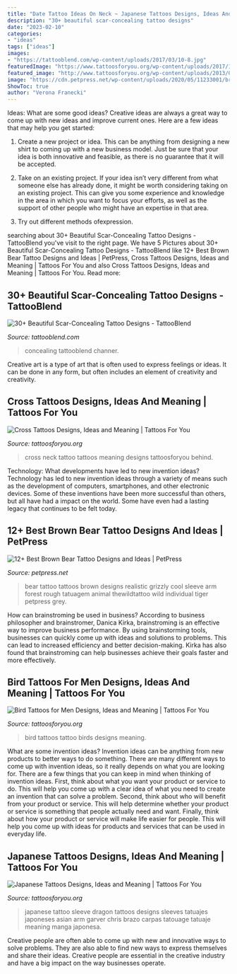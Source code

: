 ```yaml
---
title: "Date Tattoo Ideas On Neck ~ Japanese Tattoos Designs, Ideas And Meaning"
description: "30+ beautiful scar-concealing tattoo designs"
date: "2023-02-10"
categories:
- "ideas"
tags: ["ideas"]
images:
- "https://tattooblend.com/wp-content/uploads/2017/03/10-8.jpg"
featuredImage: "https://www.tattoosforyou.org/wp-content/uploads/2017/10/Birds-Tattoo-for-Men.jpg"
featured_image: "http://www.tattoosforyou.org/wp-content/uploads/2013/09/Cross-Tattoo-on-Neck.jpg"
image: "https://cdn.petpress.net/wp-content/uploads/2020/05/11233001/brown-bear-tattoo.jpg"
ShowToc: true
author: "Verona Franecki"
---
```



Ideas: What are some good ideas?
Creative ideas are always a great way to come up with new ideas and improve current ones. Here are a few ideas that may help you get started:
1. Create a new project or idea. This can be anything from designing a new shirt to coming up with a new business model. Just be sure that your idea is both innovative and feasible, as there is no guarantee that it will be accepted.

2. Take on an existing project. If your idea isn’t very different from what someone else has already done, it might be worth considering taking on an existing project. This can give you some experience and knowledge in the area in which you want to focus your efforts, as well as the support of other people who might have an expertise in that area.

3. Try out different methods ofexpression.

	

		
searching about 30+ Beautiful Scar-Concealing Tattoo Designs - TattooBlend you've visit to the right page. We have 5 Pictures about 30+ Beautiful Scar-Concealing Tattoo Designs - TattooBlend like 12+ Best Brown Bear Tattoo Designs and Ideas | PetPress, Cross Tattoos Designs, Ideas and Meaning | Tattoos For You and also Cross Tattoos Designs, Ideas and Meaning | Tattoos For You. Read more:
		
    
## 30+ Beautiful Scar-Concealing Tattoo Designs - TattooBlend

<img loading=lazy src="https://tattooblend.com/wp-content/uploads/2017/03/10-8.jpg" onerror="this.onerror=null;this.src='https://tse4.mm.bing.net/th?id=OIP.xpYZo_yj9vil1leXKouQGAHaHa&amp;pid=15.1';" alt="30+ Beautiful Scar-Concealing Tattoo Designs - TattooBlend">

_Source: tattooblend.com_

>concealing tattooblend channer. 

	

Creative art is a type of art that is often used to express feelings or ideas. It can be done in any form, but often includes an element of creativity and creativity.

    
## Cross Tattoos Designs, Ideas And Meaning | Tattoos For You

<img loading=lazy src="http://www.tattoosforyou.org/wp-content/uploads/2013/09/Cross-Tattoo-on-Neck.jpg" onerror="this.onerror=null;this.src='https://tse3.mm.bing.net/th?id=OIP.PolN_eYqx_4dqrkBEyr5DwHaJ4&amp;pid=15.1';" alt="Cross Tattoos Designs, Ideas and Meaning | Tattoos For You">

_Source: tattoosforyou.org_

>cross neck tattoo tattoos meaning designs tattoosforyou behind. 

	

Technology: What developments have led to new invention ideas?
Technology has led to new invention ideas through a variety of means such as the development of computers, smartphones, and other electronic devices. Some of these inventions have been more successful than others, but all have had a impact on the world. Some have even had a lasting legacy that continues to be felt today.

    
## 12+ Best Brown Bear Tattoo Designs And Ideas | PetPress

<img loading=lazy src="https://cdn.petpress.net/wp-content/uploads/2020/05/11233001/brown-bear-tattoo.jpg" onerror="this.onerror=null;this.src='https://tse1.mm.bing.net/th?id=OIP.ACPlLVs1rV9X8Xr4DlezOwHaHa&amp;pid=15.1';" alt="12+ Best Brown Bear Tattoo Designs and Ideas | PetPress">

_Source: petpress.net_

>bear tattoo tattoos brown designs realistic grizzly cool sleeve arm forest rough tatuagem animal thewildtattoo wild individual tiger petpress grey. 

	

How can brainstroming be used in business?
According to business philosopher and brainstromer, Danica Kirka, brainstroming is an effective way to improve business performance. By using brainstorming tools, businesses can quickly come up with ideas and solutions to problems. This can lead to increased efficiency and better decision-making. Kirka has also found that brainstroming can help businesses achieve their goals faster and more effectively.

    
## Bird Tattoos For Men Designs, Ideas And Meaning | Tattoos For You

<img loading=lazy src="https://www.tattoosforyou.org/wp-content/uploads/2017/10/Birds-Tattoo-for-Men.jpg" onerror="this.onerror=null;this.src='https://tse1.mm.bing.net/th?id=OIP.7ZGlIjqjoyNioxBQ7iKGBAHaJ3&amp;pid=15.1';" alt="Bird Tattoos for Men Designs, Ideas and Meaning | Tattoos For You">

_Source: tattoosforyou.org_

>bird tattoos tattoo birds designs meaning. 

	

What are some invention ideas?
Invention ideas can be anything from new products to better ways to do something. There are many different ways to come up with invention ideas, so it really depends on what you are looking for. There are a few things that you can keep in mind when thinking of invention ideas. 
First, think about what you want your product or service to do. This will help you come up with a clear idea of what you need to create an invention that can solve a problem. Second, think about who will benefit from your product or service. This will help determine whether your product or service is something that people actually need and want. Finally, think about how your product or service will make life easier for people. This will help you come up with ideas for products and services that can be used in everyday life.

    
## Japanese Tattoos Designs, Ideas And Meaning | Tattoos For You

<img loading=lazy src="http://www.tattoosforyou.org/wp-content/uploads/2013/09/Japanese-Sleeve-Tattoo.jpg" onerror="this.onerror=null;this.src='https://tse2.mm.bing.net/th?id=OIP.ds-wx0GMinjWO3F_q7H6sQHaPu&amp;pid=15.1';" alt="Japanese Tattoos Designs, Ideas and Meaning | Tattoos For You">

_Source: tattoosforyou.org_

>japanese tattoo sleeve dragon tattoos designs sleeves tatuajes japoneses asian arm garver chris brazo carpas tatouage tatuaje meaning manga japonesa. 

	

Creative people are often able to come up with new and innovative ways to solve problems. They are also able to find new ways to express themselves and share their ideas. Creative people are essential in the creative industry and have a big impact on the way businesses operate.

